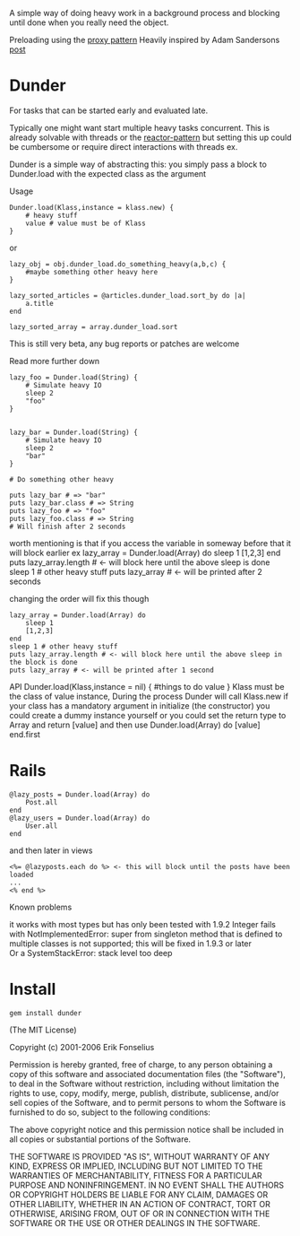 A simple way of doing heavy work in a background process and blocking until done when you really need the object.

Preloading using the [proxy pattern](http://sourcemaking.com/design_patterns/proxy)
Heavily inspired by Adam Sandersons [post](http://endofline.wordpress.com/2011/01/18/ruby-standard-library-delegator/)

Dunder
=========================
For tasks that can be started early and evaluated late.

Typically one might want start multiple heavy tasks concurrent.
This is already solvable with threads or the [reactor-pattern](http://rubyeventmachine.com/) but setting this up could be cumbersome or require direct interactions with threads ex.

Dunder is a simple way of abstracting this:
you simply pass a block to Dunder.load with the expected class as the argument

Usage

	Dunder.load(Klass,instance = klass.new) {
		# heavy stuff
		value # value must be of Klass
	}

or	

	lazy_obj = obj.dunder_load.do_something_heavy(a,b,c) {
		#maybe something other heavy here
	}
	
	lazy_sorted_articles = @articles.dunder_load.sort_by do |a|
		a.title
	end
	
	lazy_sorted_array = array.dunder_load.sort
	
This is still very beta, any bug reports or patches are welcome
	
Read more further down
	
	lazy_foo = Dunder.load(String) {
		# Simulate heavy IO
		sleep 2
		"foo" 
	}
	
	
	lazy_bar = Dunder.load(String) {
		# Simulate heavy IO
		sleep 2
		"bar" 
	}
	
	# Do something other heavy

	puts lazy_bar # => "bar"
	puts lazy_bar.class # => String
	puts lazy_foo # => "foo"
	puts lazy_foo.class # => String
	# Will finish after 2 seconds

worth mentioning is that if you access the variable in someway before that it will block earlier
ex
	lazy_array = Dunder.load(Array) do
		sleep 1
		[1,2,3]
	end
	puts lazy_array.length # <- will block here until the above sleep is done
	sleep 1 # other heavy stuff
	puts lazy_array # <- will be printed after 2 seconds
	
changing the order will fix this though

	lazy_array = Dunder.load(Array) do
		sleep 1
		[1,2,3]
	end
	sleep 1 # other heavy stuff
	puts lazy_array.length # <- will block here until the above sleep in the block is done
	puts lazy_array # <- will be printed after 1 second
	
API
	Dunder.load(Klass,instance = nil) {
		#things to do
		value
	}
Klass must be the class of value
instance, During the process Dunder will call Klass.new if your class has a mandatory argument in initialize (the constructor) you could create a dummy instance yourself or you could set the return type to Array and return [value] and then use Dunder.load(Array) do [value] end.first
	
Rails
====================

	@lazy_posts = Dunder.load(Array) do
		Post.all
	end
	@lazy_users = Dunder.load(Array) do
		User.all
	end
	
and then later in views

	<%= @lazyposts.each do %> <- this will block until the posts have been loaded
	...
	<% end %>
	

Known problems

it works with most types but has only been tested with 1.9.2
Integer fails with
	NotImplementedError: super from singleton method that is defined to multiple classes is not supported; 
	this will be fixed in 1.9.3 or later	
Or a SystemStackError: stack level too deep
	
Install
=======
    gem install dunder


(The MIT License)

Copyright (c) 2001-2006 Erik Fonselius

Permission is hereby granted, free of charge, to any person obtaining
a copy of this software and associated documentation files (the
"Software"), to deal in the Software without restriction, including
without limitation the rights to use, copy, modify, merge, publish,
distribute, sublicense, and/or sell copies of the Software, and to
permit persons to whom the Software is furnished to do so, subject to
the following conditions:

The above copyright notice and this permission notice shall be
included in all copies or substantial portions of the Software.

THE SOFTWARE IS PROVIDED "AS IS", WITHOUT WARRANTY OF ANY KIND,
EXPRESS OR IMPLIED, INCLUDING BUT NOT LIMITED TO THE WARRANTIES OF
MERCHANTABILITY, FITNESS FOR A PARTICULAR PURPOSE AND NONINFRINGEMENT.
IN NO EVENT SHALL THE AUTHORS OR COPYRIGHT HOLDERS BE LIABLE FOR ANY
CLAIM, DAMAGES OR OTHER LIABILITY, WHETHER IN AN ACTION OF CONTRACT,
TORT OR OTHERWISE, ARISING FROM, OUT OF OR IN CONNECTION WITH THE
SOFTWARE OR THE USE OR OTHER DEALINGS IN THE SOFTWARE.